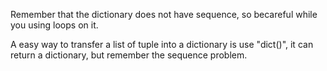 Remember that the dictionary does not have sequence, so becareful while you using loops on it.

A easy way to transfer a list of tuple into a dictionary is use "dict()", it can return a dictionary, but remember the sequence problem.